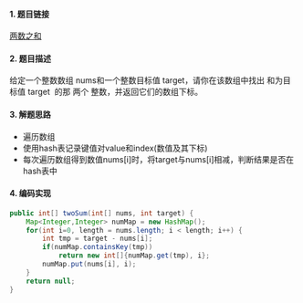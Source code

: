 

#### 1. 题目链接 
[两数之和](https://leetcode-cn.com/problems/two-sum/)

#### 2. 题目描述
给定一个整数数组 nums和一个整数目标值 target，请你在该数组中找出 和为目标值 target  的那 两个 整数，并返回它们的数组下标。


#### 3. 解题思路
* 遍历数组
* 使用hash表记录键值对value和index(数值及其下标)
* 每次遍历数组得到数值nums[i]时，将target与nums[i]相减，判断结果是否在hash表中

#### 4. 编码实现
``` java
public int[] twoSum(int[] nums, int target) {
    Map<Integer,Integer> numMap = new HashMap();
    for(int i=0, length = nums.length; i < length; i++) {
        int tmp = target - nums[i];
        if(numMap.containsKey(tmp)) 
            return new int[]{numMap.get(tmp), i};
        numMap.put(nums[i], i);
    }
    return null;
}
```
